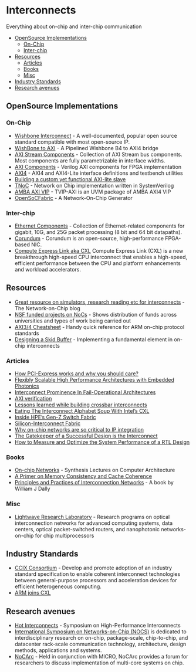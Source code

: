 # Interconnects

Everything about on-chip and inter-chip communication

- [OpenSource Implementations](#opensource-implementations)
  - [On-Chip](#on-chip)
  - [Inter-chip](#inter-chip)
- [Resources](#resources)
  - [Articles](#articles)
  - [Books](#books)
  - [Misc](#misc)
- [Industry Standards](#industry-standards)
- [Research avenues](#research-avenues)

## OpenSource Implementations

### On-Chip

- [Wishbone Interconnect](https://github.com/fossi-foundation/wishbone) - A well-documented, popular open source standard compatible with most open-source IP.
- [WishBone to AXI](https://github.com/ZipCPU/wb2axip) - A Pipelined Wishbone B4 to AXI4 bridge
- [AXI Stream Components](https://github.com/alexforencich/verilog-axis) - Collection of AXI Stream bus components. Most components are fully parametrizable in interface widths.
- [AXI Components](https://github.com/alexforencich/verilog-axi) - Verilog AXI components for FPGA implementation
- [AXI4](https://github.com/pulp-platform/axi) - AXI4 and AXI4-Lite interface definitions and testbench utilities
- [Building a custom yet functional AXI-lite slave](https://zipcpu.com/blog/2019/01/12/demoaxilite.html)
- [TNoC](https://github.com/taichi-ishitani/tnoc) - Network on Chip implementation written in SystemVerilog
- [AMBA AXI VIP](https://github.com/taichi-ishitani/tvip-axi) - TVIP-AXI is an UVM package of AMBA AXI4 VIP
- [OpenSoCFabric](https://github.com/LBL-CoDEx/OpenSoCFabric) - A Network-On-Chip Generator

### Inter-chip

- [Ethernet Components](https://github.com/alexforencich/verilog-ethernet) - Collection of Ethernet-related components for gigabit, 10G, and 25G packet processing \(8 bit and 64 bit datapaths\).
- [Corundum](https://github.com/ucsdsysnet/corundum) - Corundum is an open-source, high-performance FPGA-based NIC.
- [Compute Express Link aka CXL](https://www.computeexpresslink.org/) Compute Express Link \(CXL\) is a new breakthrough high-speed CPU interconnect that enables a high-speed, efficient performance between the CPU and platform enhancements and workload accelerators.

## Resources

- [Great resource on simulators, research reading etc for interconnects](https://networkonchip.wordpress.com/) - The Network-on-Chip blog
- [NSF funded projects on NoCs](https://www.nsf.gov/awardsearch/advancedSearchResult?PIId=&PIFirstName=&PILastName=&PIOrganization=&PIState=&PIZip=&PICountry=&ProgOrganization=&ProgEleCode=&BooleanElement=All&ProgRefCode=&BooleanRef=All&Program=&ProgOfficer=&Keyword=%22NoC%22+%22on-chip%22+%22network-on-chip%22+%22networks-on-chip%22+%22interconnection+network%22&AwardNumberOperator=&AwardAmount=&AwardInstrument=&ActiveAwards=true&OriginalAwardDateOperator=&StartDateOperator=&ExpDateOperator=) - Shows distribution of funds across universities and types of work being carried out
- [AXI3/4 Cheatsheet](https://github.com/rajesh-s/axi_cheatsheet) - Handy quick reference for ARM on-chip protocol standards
- [Designing a Skid Buffer](http://fpgacpu.ca/fpga/skid_buffer.html) - Implementing a fundamental element in on-chip interconnects

### Articles

- [How PCI-Express works and why you should care?](https://blog.ovhcloud.com/how-pci-express-works-and-why-you-should-care-gpu/)
- [Flexibly Scalable High Performance Architectures with Embedded Photonics](https://insidehpc.com/2019/07/flexibly-scalable-high-performance-architectures-with-embedded-photonics/)
- [Interconnect Prominence In Fail-Operational Architectures](https://semiengineering.com/interconnect-prominence-in-fail-operational-architectures/)
- [AXI verification](http://zipcpu.com/formal/2019/09/06/axi-story.html)
- [Lessons learned while building crossbar interconnects](https://zipcpu.com/blog/2019/07/17/crossbar.html)
- [Eating The Interconnect Alphabet Soup With Intel’s CXL](https://www.nextplatform.com/2019/09/18/eating-the-interconnect-alphabet-soup-with-intels-cxl/)
- [Inside HPE’s Gen-Z Switch Fabric](https://www.nextplatform.com/2019/09/09/inside-hpes-gen-z-switch-fabric/)
- [Silicon-Interconnect Fabric](https://spectrum.ieee.org/computing/hardware/goodbye-motherboard-hello-siliconinterconnect-fabric)
- [Why on-chip networks are so critical to IP integration](https://semiengineering.com/not-enough-respect-for-soc-interconnect/)
- [The Gatekeeper of a Successful Design is the Interconnect](https://www.eetimes.com/the-gatekeeper-of-a-successful-design-is-the-interconnect/)
- [How to Measure and Optimize the System Performance of a RTL Design](https://community.arm.com/developer/ip-products/system/b/soc-design-blog/posts/how-to-measure-and-optimize-the-system-performance-of-a-smartphone-rtl-design)

### Books

- [On-chip Networks](https://www.morganclaypool.com/doi/abs/10.2200/S00772ED1V01Y201704CAC040) - Synthesis Lectures on Computer Architecture
- [A Primer on Memory Consistency and Cache Coherence](https://www.morganclaypool.com/doi/abs/10.2200/S00962ED2V01Y201910CAC049)
- [Principles and Practices of Interconnection Networks](http://cva.stanford.edu/books/ppin/) - A book by William J Dally

### Misc

- [Lightwave Research Laboratory](https://lightwave.ee.columbia.edu/) - Research programs on optical interconnection networks for advanced computing systems, data centers, optical packet-switched routers, and nanophotonic networks-on-chip for chip multiprocessors

## Industry Standards

- [CCIX Consortium](https://www.ccixconsortium.com/about/) - Develop and promote adoption of an industry standard specification to enable coherent interconnect technologies between general-purpose processors and acceleration devices for efficient heterogeneous computing.
- [ARM joins CXL](https://community.arm.com/developer/ip-products/processors/b/processors-ip-blog/posts/arm-joins-cxl-establishing-key-industry-standard-to-streamline-heterogeneous-compute?utm_source=arm&utm_medium=social&utm_campaign=2019_infrastructure-servers_mk03-2_na-&utm_term=cxl&utm_content=blog)

## Research avenues

- [Hot Interconnects](http://www.hoti.org/) - Symposium on High-Performance Interconnects
- [International Symposium on Networks-on-Chip (NOCS)](https://www.engr.colostate.edu/nocs2019/) is dedicated to interdisciplinary research on on-chip, package-scale, chip-to-chip, and datacenter rack-scale communication technology, architecture, design methods, applications and systems.
- [NoCArc](http://nocarc.org/) - Held in conjunction with MICRO, NoCArc provides a forum for researchers to  discuss implementation of multi-core systems on chip.